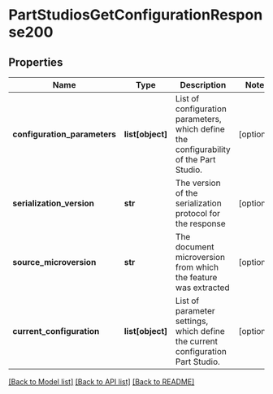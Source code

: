 # PartStudiosGetConfigurationResponse200

## Properties
Name | Type | Description | Notes
------------ | ------------- | ------------- | -------------
**configuration_parameters** | **list[object]** | List of configuration parameters, which define the             configurability of the Part Studio. | [optional] 
**serialization_version** | **str** | The version of the serialization protocol for the response | [optional] 
**source_microversion** | **str** | The document microversion from which the feature was extracted | [optional] 
**current_configuration** | **list[object]** | List of parameter settings, which define the current             configuration Part Studio. | [optional] 

[[Back to Model list]](../README.md#documentation-for-models) [[Back to API list]](../README.md#documentation-for-api-endpoints) [[Back to README]](../README.md)


